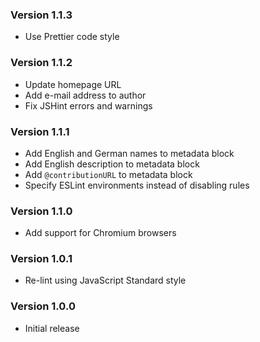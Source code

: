 ### Version 1.1.3

- Use Prettier code style

### Version 1.1.2

- Update homepage URL
- Add e-mail address to author
- Fix JSHint errors and warnings

### Version 1.1.1

- Add English and German names to metadata block
- Add English description to metadata block
- Add `@contributionURL` to metadata block
- Specify ESLint environments instead of disabling rules

### Version 1.1.0

- Add support for Chromium browsers

### Version 1.0.1

- Re-lint using JavaScript Standard style

### Version 1.0.0

- Initial release
